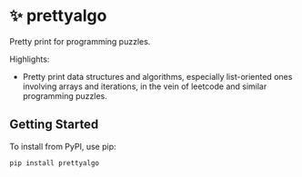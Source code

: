# :sparkles: prettyalgo

Pretty print for programming puzzles.

Highlights:

* Pretty print data structures and algorithms, especially list-oriented ones
  involving arrays and iterations, in the vein of leetcode and similar
programming puzzles.

## Getting Started

To install from PyPI, use pip:

    pip install prettyalgo

